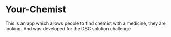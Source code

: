 # Your-Chemist
This is an app which allows people to find chemist with a medicine, they are looking. And was developed for the DSC solution challenge 
